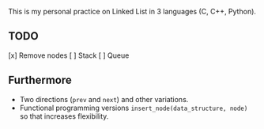 This is my personal practice on Linked List in 3 languages (C, C++, Python).  

## TODO
[x] Remove nodes
[ ] Stack
[ ] Queue

## Furthermore
- Two directions (`prev` and `next`) and other variations.
- Functional programming versions
`insert_node(data_structure, node)` so that increases flexibility.